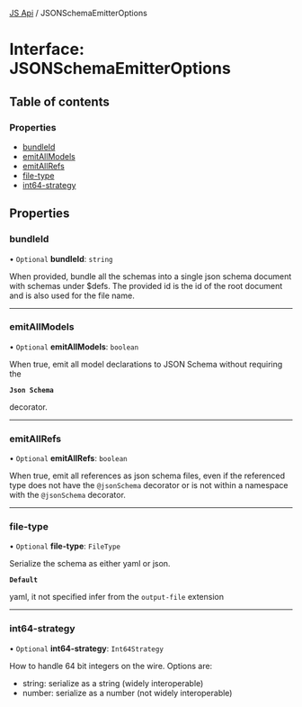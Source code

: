 [JS Api](../index.md) / JSONSchemaEmitterOptions

# Interface: JSONSchemaEmitterOptions

## Table of contents

### Properties

- [bundleId](JSONSchemaEmitterOptions.md#bundleid)
- [emitAllModels](JSONSchemaEmitterOptions.md#emitallmodels)
- [emitAllRefs](JSONSchemaEmitterOptions.md#emitallrefs)
- [file-type](JSONSchemaEmitterOptions.md#file-type)
- [int64-strategy](JSONSchemaEmitterOptions.md#int64-strategy)

## Properties

### bundleId

• `Optional` **bundleId**: `string`

When provided, bundle all the schemas into a single json schema document
with schemas under $defs. The provided id is the id of the root document
and is also used for the file name.

___

### emitAllModels

• `Optional` **emitAllModels**: `boolean`

When true, emit all model declarations to JSON Schema without requiring
the

**`Json Schema`**

decorator.

___

### emitAllRefs

• `Optional` **emitAllRefs**: `boolean`

When true, emit all references as json schema files, even if the referenced
type does not have the `@jsonSchema` decorator or is not within a namespace
with the `@jsonSchema` decorator.

___

### file-type

• `Optional` **file-type**: `FileType`

Serialize the schema as either yaml or json.

**`Default`**

yaml, it not specified infer from the `output-file` extension

___

### int64-strategy

• `Optional` **int64-strategy**: `Int64Strategy`

How to handle 64 bit integers on the wire. Options are:

* string: serialize as a string (widely interoperable)
* number: serialize as a number (not widely interoperable)
